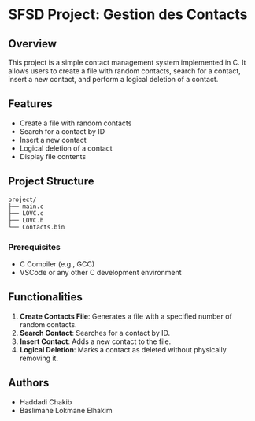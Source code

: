# SFSD Project: Gestion des Contacts

## Overview

This project is a simple contact management system implemented in C. It allows users to create a file with random contacts, search for a contact, insert a new contact, and perform a logical deletion of a contact.

## Features

- Create a file with random contacts
- Search for a contact by ID
- Insert a new contact
- Logical deletion of a contact
- Display file contents

## Project Structure

```
project/
├── main.c
├── LOVC.c
├── LOVC.h
└── Contacts.bin
```

### Prerequisites

- C Compiler (e.g., GCC)
- VSCode or any other C development environment

## Functionalities

1. **Create Contacts File**: Generates a file with a specified number of random contacts.
2. **Search Contact**: Searches for a contact by ID.
3. **Insert Contact**: Adds a new contact to the file.
4. **Logical Deletion**: Marks a contact as deleted without physically removing it.

## Authors

- Haddadi Chakib
- Baslimane Lokmane Elhakim
